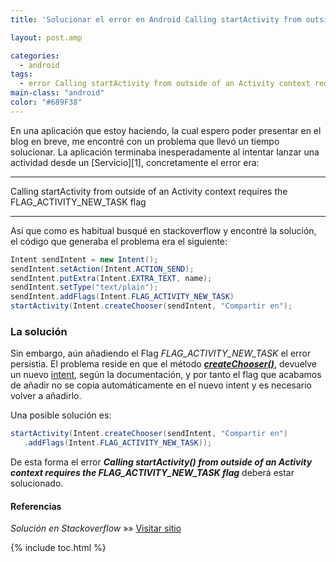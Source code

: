 ```yaml
---
title: 'Solucionar el error en Android Calling startActivity from outside of an Activity  context requires the FLAG_ACTIVITY_NEW_TASK flag'

layout: post.amp

categories:
  - android
tags:
  - error Calling startActivity from outside of an Activity context requires the FLAG_ACTIVITY_NEW_TASK flag android
main-class: "android"
color: "#689F38"
---
```

<amp-img src="/assets/img/2013/07/android2.png" alt="Solucionar el error en Android Calling startActivity from outside of an Activity  context requires the FLAG_ACTIVITY_NEW_TASK flag" width="132px" height="154px" />  
En una aplicación que estoy haciendo, la cual espero poder presentar en el blog en breve, me encontré con un problema que llevó un tiempo solucionar. La aplicación terminaba inesperadamente al intentar lanzar una actividad desde un [Servicio][1], concretamente el error era:

***  
Calling startActivity from outside of an Activity context requires the FLAG\_ACTIVITY\_NEW_TASK flag  
***

Así que como es habitual busqué en stackoverflow y encontré la solución, el código que generaba el problema era el siguiente:  

<!--ad-->

```java
Intent sendIntent = new Intent();
sendIntent.setAction(Intent.ACTION_SEND);
sendIntent.putExtra(Intent.EXTRA_TEXT, name);
sendIntent.setType("text/plain");
sendIntent.addFlags(Intent.FLAG_ACTIVITY_NEW_TASK)
startActivity(Intent.createChooser(sendIntent, "Compartir en");

```

### La solución

Sin embargo, aún añadiendo el Flag *FLAG\_ACTIVITY\_NEW_TASK* el error persistia. El problema reside en que el método ***<a href="http://developer.android.com/reference/android/content/Intent.html#createChooser%28android.content.Intent,%20java.lang.CharSequence%29" target="_blank">createChooser()</a>***, devuelve un nuevo [intent][2], según la documentación, y por tanto el flag que acabamos de añadir no se copia automáticamente en el nuevo intent y es necesario volver a añadirlo.

Una posible solución es:

```java
startActivity(Intent.createChooser(sendIntent, "Compartir en")
   .addFlags(Intent.FLAG_ACTIVITY_NEW_TASK));

```

De esta forma el error ***Calling startActivity() from outside of an Activity context requires the FLAG\_ACTIVITY\_NEW_TASK flag*** deberá estar solucionado.

#### Referencias

*Solución en Stackoverflow* »» <a href="http://stackoverflow.com/questions/14529492/context-wants-flag-activity-new-task-but-ive-already-set-that-flag" target="_blank">Visitar sitio</a>



 [1]: https://elbauldelprogramador.com/fundamentos-programacion-android/
 [2]: https://elbauldelprogramador.com/programacion-android-intents-conceptos/

{% include toc.html %}
